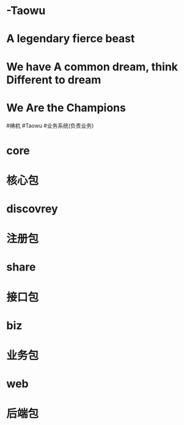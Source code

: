 # -Taowu
# A legendary fierce beast
# We have A common dream, think Different to dream
# We Are the Champions   

#梼杌
#Taowu
#业务系统(负责业务)
#		core 
#			核心包
#		discovrey 
#			注册包
#		share 
#			接口包
#		biz 
#			业务包
#		web 
#			后端包

